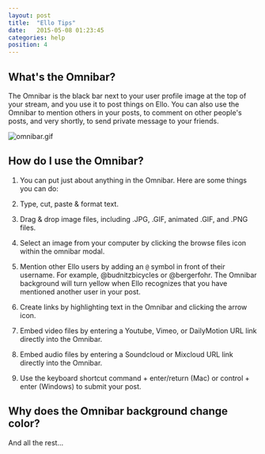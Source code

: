 ```yaml
---
layout: post
title:  "Ello Tips"
date:   2015-05-08 01:23:45
categories: help
position: 4
---
```


## What's the Omnibar?

The Omnibar is the black bar next to your user profile image at the top of your stream, and you use it to post things on Ello. You can also use the Omnibar to mention others in your posts, to comment on other people's posts, and very shortly, to send private message to your friends.

![omnibar.gif](https://d324imu86q1bqn.cloudfront.net/uploads/asset/attachment/915/ello-optimized-540972b6.jpg)

## How do I use the Omnibar?

1. You can put just about anything in the Omnibar. Here are some things you can do:

2. Type, cut, paste & format text.

3. Drag & drop image files, including .JPG, .GIF, animated .GIF, and .PNG files.

4. Select an image from your computer by clicking the browse files icon within the omnibar modal.

5. Mention other Ello users by adding an `@` symbol in front of their username. For example, @budnitzbicycles or @bergerfohr. The Omnibar background will turn yellow when Ello recognizes that you have mentioned another user in your post.

6. Create links by highlighting text in the Omnibar and clicking the arrow icon.

7. Embed video files by entering a Youtube, Vimeo, or DailyMotion URL link directly into the Omnibar.

8. Embed audio files by entering a Soundcloud or Mixcloud URL link directly into the Omnibar.

9. Use the keyboard shortcut command + enter/return (Mac) or control + enter (Windows) to submit your post.

## Why does the Omnibar background change color?
And all the rest...
